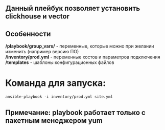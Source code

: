## Данный плейбук позволяет установить clickhouse и vector

## Особенности
**/playbook/group_vars/** - переменные, которые можно при желании изменить (например версию ПО)  
**/inventory/prod.yml** - переменные хостов и параметров подключения  
**/templates** - шаблоны конфигурационных файлов  

# Команда для запуска:  
```
ansible-playbook -i inventory/prod.yml site.yml
```


## Примечание: playbook работает только с пакетным менеджером yum
